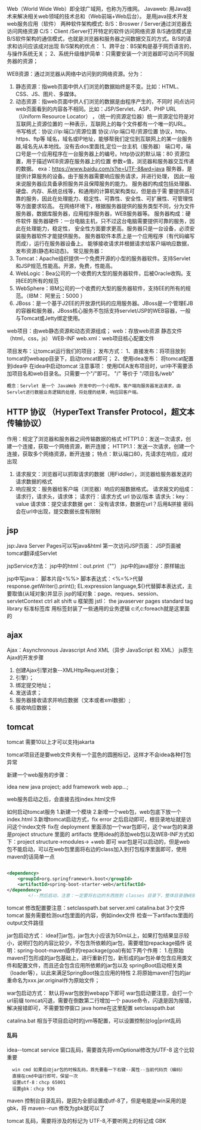Web（World Wide Web）即全球广域网，也称为万维网。
Javaweb: 用Java技术来解决相关web领域的技术总和（Web前端+Web后台）。
是用java技术开发web服务应用（软件）
两种软件架构模式:
B/S：Broswer / Server通过浏览器去访问网络资源
C/S：Client /Server打开特定的软件访问网络资源
B/S通信模式是B/S软件架构的通信模式，也就是浏览器和服务器之间数据交互的方式。B/S的请求和访问应该成对出现
B/S架构的优点：
1、跨平台：BS架构是基于网页语言的，与操作系统无关；
2、系统升级维护简单：只需要安装一个浏览器即可访问不同服务器的资源；

WEB资源：通过浏览器从网络中访问到的网络资源。分为：

1. 静态资源：指web页面中供人们浏览的数据始终是不变。比如：HTML、CSS、JS、图片、多媒体。
2. 动态资源：指web页面中供人们浏览的数据是由程序产生的，不同时
   间点访问web页面看到的内容各不相同。比如：JSP/Servlet、ASP、PHP
   URL （Uniform Resource Locator） ，（统一的资源定位器）统一资源定位符是对互联网上资源位置的
   一种表示，互联网上的每个文件都有一个唯一的URL。
   书写格式：协议://ip:端口/资源位置
   协议://ip:端口号/资源位置
   协议，http、https、ftp等
   域名，域名或IP地址，能够帮我们定位到互联网上的某一台服务器,域名先从本地找。没有去dos里面找,定位一台主机（服务器）
   端口号，端口号是一个应用程序在一台服务器上的编号。http协议的默认端：80
   资源位置，用于描述WEB资源在服务器上的位置
   参数=值，浏览器和服务器交互传递的数据。
   exa：https://www.baidu.com/s?ie=UTF-8&wd=java
   服务器，是提供计算服务的设备。由于服务器需要响应服务请求，并进行处理，
   因此一般来说服务器应具备承担服务并且保障服务的能力。
   服务器的构成包括处理器、硬盘、内存、系统总线等，和通用的计算机架构类似，但是由于需
   要提供高可靠的服务，因此在处理能力、稳定性、可靠性、安全性、可扩展性、可管理性等方面要求较高。
   在网络环境下，根据服务器提供的服务类型不同，分为文件服务器，数据库服务器，应用程序服务器，WEB服务器等。
   服务器构成：硬件软件
   服务器硬件：一台电脑主机，只不过这台电脑需要提供可靠的服务，因此在处理能力，稳定性，
   安全性方面要求更高。服务器只是一台设备，必须安装服务器软件才能提供服务。
   服务器软件本质上是一个应用程序（有代码编写而成），运行在服务器设备上。
   能够接收请求并根据请求给客户端响应数据，发布资源(静态和动态)。
   常见服务器：
1. Tomcat：Apache组织提供一个免费开源的小型的服务器软件。支持Servlet和JSP规范,性能高。开源，免费，性能高。
2. WebLogic：Bea公司的一个收费的大型的服务器软件，后被Oracle收购。支持EE的所有的规范
3. WebSphere：IBM公司的一个收费的大型的服务器软件，支持EE的所有的规范。（IBM： 阿里云：5000 ）
4. JBoss：是一个基于J2EE的开放源代码的应用服务器。JBoss是一个管理EJB的容器和服务器，JBoss核心服务不包括支持servlet/JSP的WEB容器，一般与Tomcat或Jetty绑定使用。

web项目：由web静态资源和动态资源组成；
web：存放web资源
静态文件（html，css，js）
WEB-INF
web.xml：web项目核心配置文件

项目发布：让tomcat运行我们的项目；
发布方式：
1、直接发布：将项目放到tomcat的webapp目录下，启动tomcat即可；
2、使用idea发布：
将tomcat配置到idea中
在idea中启动tomcat
注意事项：
使用IDEA发布项目时，url中不需要添加项目名和web目录名。只需要一个"/"即可。  "/" 等价于 "/项目名/web"

	概念：Servlet 是一个 JavaWeb 开发中的一个小程序。客户端向服务器发送请求，由Servlet进行数据业务逻辑的处理，将处理的结果，响应回客户端。

## HTTP 协议 （HyperText Transfer Protocol，超文本传输协议）

作用：规定了浏览器和服务器之间传输数据的格式
HTTP1.0：发送一次请求，创建一个连接，获取一个网络资源，断开连接；
HTTP1.1：发送一次请求，创建一个连接，获取多个网络资源，断开连接；
特点：默认端口80，先请求在响应，成对出现

1. 请求报文：浏览器可以抓取请求的数据（用Fiddler），浏览器给服务器发送的请求数据的格式
2. 响应报文：服务器给客户端（浏览器）响应的报数据格式。
   请求报文的组成：请求行，请求头，请求体；
   请求行：请求方式 url 协议/版本
   请求头：key：value
   请求体：提交请求数据
   get： 没有请求体，数据在url？后用&拼接
   密码会在url中出现，提交数据长度有限制

## jsp

jsp:Java Server Pages可以写java&html
第一次访问JSP页面： JSP页面被tomcat翻译成Servlet

jspService方法：
jsp中的html：out.print（"<html>"）
jsp中的java部分：原样输出

jsp中写java：
脚本片段<%%>
脚本表达式：<%=%>代替response.getWriter().print();
EL:expression language,${}代替脚本表达式，主要取值(从域对象)并显示
jsp的域对象：page、reques、session、servletContext
ctrl alt shift u 框架图
jstl： the javaserver pages standard tag library 标准标签库
用标签封装了一些通用的业务逻辑
c:if,c:foreach就是这里面的

## ajax

Ajax：Asynchronous Javascript And XML（异步 JavaScript 和 XML）
js原生Ajax的开发步骤

1. 创建Ajax引擎对象--XMLHttpRequest对象；
2. 引擎）；
3. 绑定提交地址；
4. 发送请求；
5. 服务器接收请求并响应数据（文本或者xml数据）;
6. 接收响应数据；

## tomcat

tomcat 需要10以上才可以支持jakarta

tomcat项目还是要web文件夹有一个蓝色的圆圈标记，这样才不会idea各种打包异常

新建一个web服务的步骤：

idea new java project; add framework web app...;

web服务启动之后，会直接去找index.html文件

如何启动tomcat服务
1.新建一个模块
2.新增一个web包，web包底下放一个index.html
3.新增tomcat启动方式，fix error 之后启动即可，根目录地址就是访问这个index文件
fix在 deployment 里面添加一个war包即可，这个war包的来源是project structure 里面的 artifacts
使用idea的添加web包以及WEB-INF方式如下：project structure->modules-> +web 即可
war包是可以启动的，但是web包不能启动，可以在web包里面将右边的class加入到打包程序里面即可，使用maven的话简单一点

```xml

<dependency>
    <groupId>org.springframework.boot</groupId>
    <artifactId>spring-boot-starter-web</artifactId>
</dependency>
        <!--然后启动，注意：一定要将右边的东西放到 classes 目录下，整体目录是WEB-INF classes WEB-INF lig...-->
```

tomcat 修改配置要注意：setclasspath.bat server.xml catalina.bat 3个文件
tomcat 服务需要检测out包里面的内容，例如index文件 检查一下artifacts里面的output文件路径

jar包启动方式：
idea打jar包，jar包大小应该为50m以上，如果打包结果显示较小，说明打包的内容比较少，不包含所依赖的jar包，需要增加repackage插件
说明：spring-boot-maven插件的repackage(goal)有如下两个作用：
1.在原始maven打包形成的jar包基础上，进行重新打包，新形成的jar包补单包含应用类文件和配置文件，而且还会包含应用所依赖的jar包以及
springBoot启动相关类（loader等），以此来满足SpringBoot独立应用的特性
2.将原始maven打包的jar重命名为xxx.jar.original作为原始文件；

war包启动方式：
默认将war包放到webapp下即可
war包启动要注意，会打一个url前缀
tomcat闪退，需要在倒数第二行增加一个 pause命令，闪退是因为报错，解决报错即可，不需要暂停窗口
java home在这里配置 setclasspath.bat

catalina.bat 相当于项目启动时的jvm等配置，可以设置控制台log|print乱码

#### 乱码

idea--tomcat service 窗口乱码，需要首先将vmOptional修改为UTF-8 这个比较重要

      win cmd 如果启动jar包的时候乱码，首先要看一下右键--属性--当前代码页（编码）
      直接在cmd中运行即可，保留一次
      设置utf-8：chcp 65001
      设置gbk：chcp 936

maven 控制台目录乱码，是因为全部设置成utf-8了，但是电能是win采用的是gbk，将 maven--run 修改为gbk就可以了

tomcat 乱码，需要将涉及的标记为 UTF-8,不要听网上的标记成 GBK
